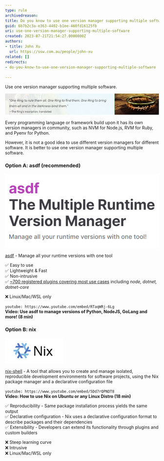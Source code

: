 ```yaml
---
type: rule
archivedreason: 
title: Do you know to use one version manager supporting multiple software?
guid: 6b7b2c3a-e363-4402-b1ee-460fd16125fb
uri: use-one-version-manager-supporting-multiple-software
created: 2023-07-21T21:54:27.0000000Z
authors:
- title: John Xu
  url: https://ssw.com.au/people/john-xu
related: []
redirects:
- do-you-know-to-use-one-version-manager-supporting-multiple-software

---
```


Use one version manager supporting multiple software.

<!--endintro-->

![](ring.png)

Every programming language or framework build upon it has its own version managers in community, such as NVM for Node.js, RVM for Ruby, and Pyenv for Python.

However, it is not a good idea to use different version managers for different software. It is better to use one version manager supporting multiple software.


### Option A: asdf (recommended)

![](asdf.png)

[asdf](https://asdf-vm.com/#/) - Manage all your runtime versions with one tool

✅ Easy to use  
✅ Lightweight & Fast  
✅ Non-intrusive  
✅ [~700 registered plugins covering most use cases](https://github.com/asdf-vm/asdf-plugins) including *node, dotnet, dotnet-core*  

❌ Linux/Mac/WSL only

`youtube: https://www.youtube.com/embed/RTaqWRj-6Lg`  
**Video: Use asdf to manage versions of Python, NodeJS, GoLang and more! (8 min)**

### Option B: nix

![](nix.png)

[nix-shell](https://nixos.org/#asciinema-demo-cover) - A tool that allows you to create and manage isolated, reproducible development environments for software projects, using the Nix package manager and a declarative configuration file

`youtube: https://www.youtube.com/embed/5Dd7rQPNDT8`  
**Video: How to use Nix on Ubuntu or any Linux Distro (18 min)**

✅ Reproducibility - Same package installation process yields the same output  
✅ Declarative configuration - Nix uses a declarative configuration format to describe packages and their dependencies  
✅ Extensibility - Developers can extend its functionality through plugins and custom builders  

❌ Steep learning curve  
❌ Intrusive  
❌ Linux/Mac/WSL only  


